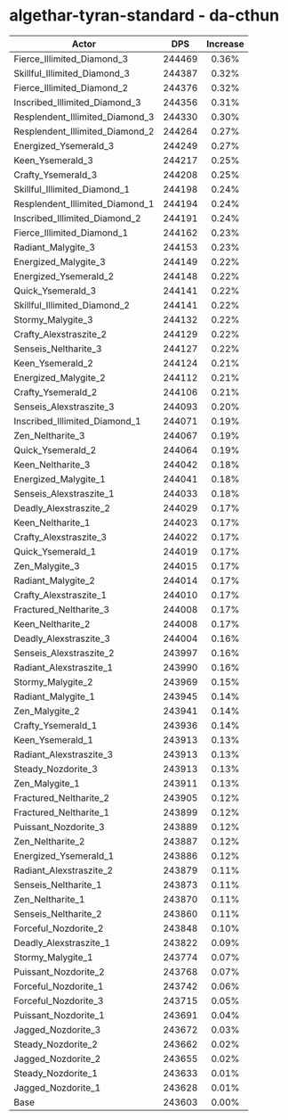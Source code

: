 # algethar-tyran-standard - da-cthun
| Actor | DPS | Increase |
|---|:---:|:---:|
|Fierce_Illimited_Diamond_3|244469|0.36%|
|Skillful_Illimited_Diamond_3|244387|0.32%|
|Fierce_Illimited_Diamond_2|244376|0.32%|
|Inscribed_Illimited_Diamond_3|244356|0.31%|
|Resplendent_Illimited_Diamond_3|244330|0.30%|
|Resplendent_Illimited_Diamond_2|244264|0.27%|
|Energized_Ysemerald_3|244249|0.27%|
|Keen_Ysemerald_3|244217|0.25%|
|Crafty_Ysemerald_3|244208|0.25%|
|Skillful_Illimited_Diamond_1|244198|0.24%|
|Resplendent_Illimited_Diamond_1|244194|0.24%|
|Inscribed_Illimited_Diamond_2|244191|0.24%|
|Fierce_Illimited_Diamond_1|244162|0.23%|
|Radiant_Malygite_3|244153|0.23%|
|Energized_Malygite_3|244149|0.22%|
|Energized_Ysemerald_2|244148|0.22%|
|Quick_Ysemerald_3|244141|0.22%|
|Skillful_Illimited_Diamond_2|244141|0.22%|
|Stormy_Malygite_3|244132|0.22%|
|Crafty_Alexstraszite_2|244129|0.22%|
|Senseis_Neltharite_3|244127|0.22%|
|Keen_Ysemerald_2|244124|0.21%|
|Energized_Malygite_2|244112|0.21%|
|Crafty_Ysemerald_2|244106|0.21%|
|Senseis_Alexstraszite_3|244093|0.20%|
|Inscribed_Illimited_Diamond_1|244071|0.19%|
|Zen_Neltharite_3|244067|0.19%|
|Quick_Ysemerald_2|244064|0.19%|
|Keen_Neltharite_3|244042|0.18%|
|Energized_Malygite_1|244041|0.18%|
|Senseis_Alexstraszite_1|244033|0.18%|
|Deadly_Alexstraszite_2|244029|0.17%|
|Keen_Neltharite_1|244023|0.17%|
|Crafty_Alexstraszite_3|244022|0.17%|
|Quick_Ysemerald_1|244019|0.17%|
|Zen_Malygite_3|244015|0.17%|
|Radiant_Malygite_2|244014|0.17%|
|Crafty_Alexstraszite_1|244010|0.17%|
|Fractured_Neltharite_3|244008|0.17%|
|Keen_Neltharite_2|244008|0.17%|
|Deadly_Alexstraszite_3|244004|0.16%|
|Senseis_Alexstraszite_2|243997|0.16%|
|Radiant_Alexstraszite_1|243990|0.16%|
|Stormy_Malygite_2|243969|0.15%|
|Radiant_Malygite_1|243945|0.14%|
|Zen_Malygite_2|243941|0.14%|
|Crafty_Ysemerald_1|243936|0.14%|
|Keen_Ysemerald_1|243913|0.13%|
|Radiant_Alexstraszite_3|243913|0.13%|
|Steady_Nozdorite_3|243913|0.13%|
|Zen_Malygite_1|243911|0.13%|
|Fractured_Neltharite_2|243905|0.12%|
|Fractured_Neltharite_1|243899|0.12%|
|Puissant_Nozdorite_3|243889|0.12%|
|Zen_Neltharite_2|243887|0.12%|
|Energized_Ysemerald_1|243886|0.12%|
|Radiant_Alexstraszite_2|243879|0.11%|
|Senseis_Neltharite_1|243873|0.11%|
|Zen_Neltharite_1|243870|0.11%|
|Senseis_Neltharite_2|243860|0.11%|
|Forceful_Nozdorite_2|243848|0.10%|
|Deadly_Alexstraszite_1|243822|0.09%|
|Stormy_Malygite_1|243774|0.07%|
|Puissant_Nozdorite_2|243768|0.07%|
|Forceful_Nozdorite_1|243742|0.06%|
|Forceful_Nozdorite_3|243715|0.05%|
|Puissant_Nozdorite_1|243691|0.04%|
|Jagged_Nozdorite_3|243672|0.03%|
|Steady_Nozdorite_2|243662|0.02%|
|Jagged_Nozdorite_2|243655|0.02%|
|Steady_Nozdorite_1|243633|0.01%|
|Jagged_Nozdorite_1|243628|0.01%|
|Base|243603|0.00%|
